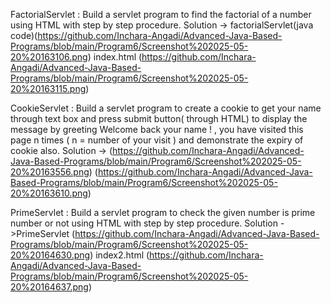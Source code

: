 FactorialServlet : Build a servlet program to find the factorial of a number using HTML with step by step
procedure.
Solution ->  factorialServlet(java code)(https://github.com/Inchara-Angadi/Advanced-Java-Based-Programs/blob/main/Program6/Screenshot%202025-05-20%20163106.png)
           index.html (https://github.com/Inchara-Angadi/Advanced-Java-Based-Programs/blob/main/Program6/Screenshot%202025-05-20%20163115.png)


CookieServlet : Build a servlet program to create a cookie to get your name through text box and press submit
button( through HTML) to display the message by greeting Welcome back your name ! , you have
visited this page n times ( n = number of your visit ) and demonstrate the expiry of cookie also.
Solution -> (https://github.com/Inchara-Angadi/Advanced-Java-Based-Programs/blob/main/Program6/Screenshot%202025-05-20%20163556.png)
            (https://github.com/Inchara-Angadi/Advanced-Java-Based-Programs/blob/main/Program6/Screenshot%202025-05-20%20163610.png)


PrimeServlet : Build a servlet program to check the given number is prime number or not using HTML with step
by step procedure.
Solution ->PrimeServlet (https://github.com/Inchara-Angadi/Advanced-Java-Based-Programs/blob/main/Program6/Screenshot%202025-05-20%20164630.png)
           index2.html (https://github.com/Inchara-Angadi/Advanced-Java-Based-Programs/blob/main/Program6/Screenshot%202025-05-20%20164637.png)
